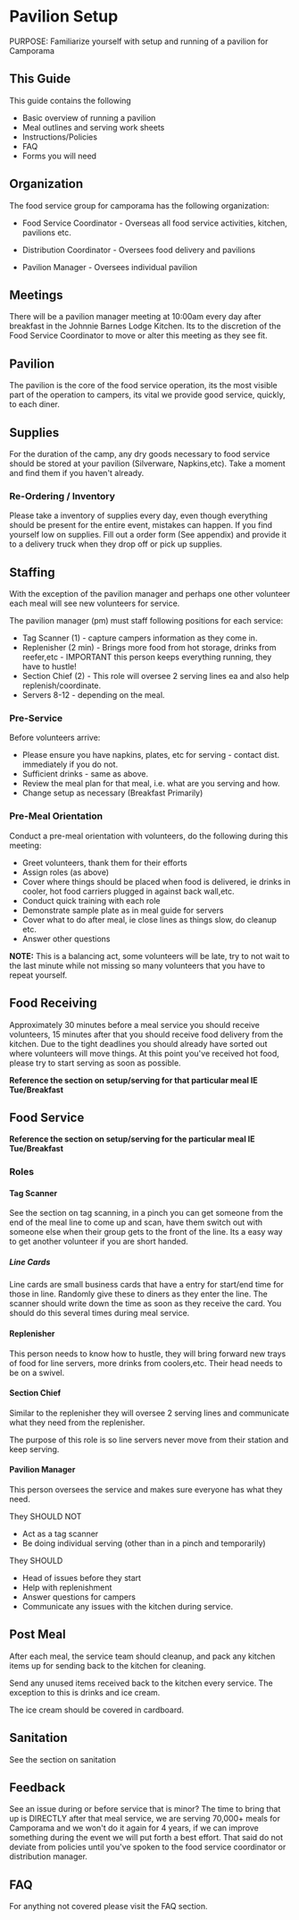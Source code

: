 # Pavilion Setup

PURPOSE: Familiarize yourself with setup and running of a pavilion for Camporama

## This Guide

This guide contains the following

* Basic overview of running a pavilion
* Meal outlines and serving work sheets
* Instructions/Policies
* FAQ
* Forms you will need 

## Organization

The food service group for camporama has the following organization:

* Food Service Coordinator - Overseas all food service activities, kitchen, pavilions etc.

* Distribution Coordinator - Oversees food delivery and pavilions

* Pavilion Manager - Oversees individual pavilion
 

## Meetings

There will be a pavilion manager meeting at 10:00am every day after breakfast in the Johnnie Barnes Lodge Kitchen. Its to the discretion of the Food Service Coordinator to move or alter this meeting as they see fit.

## Pavilion

The pavilion is the core of the food service operation, its the most visible part of the operation to campers, its vital we provide good service, quickly, to each diner.

## Supplies

For the duration of the camp, any dry goods necessary to food service should be stored at your pavilion (Silverware, Napkins,etc). Take a moment and find them if you haven't already.

### Re-Ordering / Inventory

Please take a inventory of supplies every day, even though everything should be present for the entire event, mistakes can happen. If you find yourself low on supplies. Fill out a order form (See appendix) and provide it to a delivery truck when they drop off or pick up supplies.

## Staffing

With the exception of the pavilion manager and perhaps one other volunteer each meal will see new volunteers for service.

The pavilion manager (pm) must staff following positions for each service:

 * Tag Scanner (1) - capture campers information as they come in.
 * Replenisher (2 min) - Brings more food from hot storage, drinks from reefer,etc - IMPORTANT this person keeps everything running, they have to hustle!
 * Section Chief (2) - This role will oversee 2 serving lines ea and also help replenish/coordinate.
 * Servers 8-12 - depending on the meal.

### Pre-Service

Before volunteers arrive:

 * Please ensure you have napkins, plates, etc for serving - contact dist. immediately if you do not.
 * Sufficient drinks - same as above.
 * Review the meal plan for that meal, i.e. what are you serving and how.
 * Change setup as necessary (Breakfast Primarily)

### Pre-Meal Orientation

Conduct a pre-meal orientation with volunteers, do the following during this meeting:

* Greet volunteers, thank them for their efforts
* Assign roles (as above)
* Cover where things should be placed when food is delivered, ie drinks in cooler, hot food carriers plugged in against back wall,etc.
* Conduct quick training with each role
* Demonstrate sample plate as in meal guide for servers
* Cover what to do after meal, ie close lines as things slow, do cleanup etc.
* Answer other questions

**NOTE:** This is a balancing act, some volunteers will be late, try to not wait to the last minute while not missing so many volunteers that you have to repeat yourself.


## Food Receiving

Approximately 30 minutes before a meal service you should receive volunteers, 15 minutes after that you should receive food delivery from the kitchen. Due to the tight deadlines you should already have sorted out where volunteers will move things. At this point you've received hot food, please try to start serving as soon as possible.

**Reference the section on setup/serving for that particular meal IE Tue/Breakfast**

## Food Service

**Reference the section on setup/serving for the particular meal IE Tue/Breakfast**


### Roles

#### Tag Scanner 

See the section on tag scanning, in a pinch you can get someone from the end of the meal line to come up and scan, have them switch out with someone else when their group gets to the front of the line. Its a easy way to get another volunteer if you are short handed.


##### Line Cards

Line cards are small business cards that have a entry for start/end time for those in line. Randomly give these to diners as they enter the line.
The scanner should write down the time as soon as they receive the card.  You should do this several times during meal service.

#### Replenisher

This person needs to know how to hustle, they will bring forward new trays of food for line servers, more drinks from coolers,etc. Their head needs to be on a swivel.

#### Section Chief 

Similar to the replenisher they will oversee 2 serving lines and communicate what they need from the replenisher.

The purpose of this role is so line servers never move from their station and keep serving.


#### Pavilion Manager

This person oversees the service and makes sure everyone has what they need. 

They SHOULD NOT

* Act as a tag scanner
* Be doing individual serving (other than in a pinch and temporarily)

They SHOULD

* Head of issues before they start
* Help with replenishment
* Answer questions for campers
* Communicate any issues with the kitchen during service.

## Post Meal

After each meal, the service team should cleanup, and pack any kitchen items up for sending back to the kitchen for cleaning.

Send any unused items received back to the kitchen every service.  The exception to this is drinks and ice cream.

The ice cream should be covered in cardboard.

## Sanitation

See the section on sanitation

## Feedback

See an issue during or before service that is minor?  The time to bring that up is DIRECTLY after that meal service, we are serving 70,000+ meals for Camporama and we won't do it again for 4 years, if we can improve something during the event we will put forth a best effort. That said do not deviate from policies until you've spoken to the food service coordinator or distribution manager.

## FAQ

For anything not covered please visit the FAQ section.
